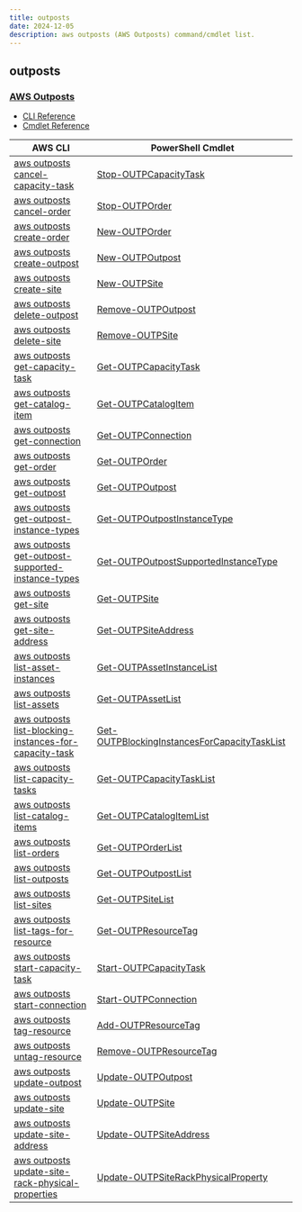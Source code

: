 ```yaml
---
title: outposts
date: 2024-12-05
description: aws outposts (AWS Outposts) command/cmdlet list.
---
```


## outposts

### [AWS Outposts](https://aws.amazon.com/outposts/)

* [CLI Reference](https://awscli.amazonaws.com/v2/documentation/api/latest/reference/outposts/index.html)
* [Cmdlet Reference](https://docs.aws.amazon.com/powershell/latest/reference/items/Outposts_cmdlets.html)

|AWS CLI|PowerShell Cmdlet|
|----|----|
|[aws outposts cancel-capacity-task](https://awscli.amazonaws.com/v2/documentation/api/latest/reference/outposts/cancel-capacity-task.html)|[Stop-OUTPCapacityTask](https://docs.aws.amazon.com/powershell/latest/reference/items/Stop-OUTPCapacityTask.html)|
|[aws outposts cancel-order](https://awscli.amazonaws.com/v2/documentation/api/latest/reference/outposts/cancel-order.html)|[Stop-OUTPOrder](https://docs.aws.amazon.com/powershell/latest/reference/items/Stop-OUTPOrder.html)|
|[aws outposts create-order](https://awscli.amazonaws.com/v2/documentation/api/latest/reference/outposts/create-order.html)|[New-OUTPOrder](https://docs.aws.amazon.com/powershell/latest/reference/items/New-OUTPOrder.html)|
|[aws outposts create-outpost](https://awscli.amazonaws.com/v2/documentation/api/latest/reference/outposts/create-outpost.html)|[New-OUTPOutpost](https://docs.aws.amazon.com/powershell/latest/reference/items/New-OUTPOutpost.html)|
|[aws outposts create-site](https://awscli.amazonaws.com/v2/documentation/api/latest/reference/outposts/create-site.html)|[New-OUTPSite](https://docs.aws.amazon.com/powershell/latest/reference/items/New-OUTPSite.html)|
|[aws outposts delete-outpost](https://awscli.amazonaws.com/v2/documentation/api/latest/reference/outposts/delete-outpost.html)|[Remove-OUTPOutpost](https://docs.aws.amazon.com/powershell/latest/reference/items/Remove-OUTPOutpost.html)|
|[aws outposts delete-site](https://awscli.amazonaws.com/v2/documentation/api/latest/reference/outposts/delete-site.html)|[Remove-OUTPSite](https://docs.aws.amazon.com/powershell/latest/reference/items/Remove-OUTPSite.html)|
|[aws outposts get-capacity-task](https://awscli.amazonaws.com/v2/documentation/api/latest/reference/outposts/get-capacity-task.html)|[Get-OUTPCapacityTask](https://docs.aws.amazon.com/powershell/latest/reference/items/Get-OUTPCapacityTask.html)|
|[aws outposts get-catalog-item](https://awscli.amazonaws.com/v2/documentation/api/latest/reference/outposts/get-catalog-item.html)|[Get-OUTPCatalogItem](https://docs.aws.amazon.com/powershell/latest/reference/items/Get-OUTPCatalogItem.html)|
|[aws outposts get-connection](https://awscli.amazonaws.com/v2/documentation/api/latest/reference/outposts/get-connection.html)|[Get-OUTPConnection](https://docs.aws.amazon.com/powershell/latest/reference/items/Get-OUTPConnection.html)|
|[aws outposts get-order](https://awscli.amazonaws.com/v2/documentation/api/latest/reference/outposts/get-order.html)|[Get-OUTPOrder](https://docs.aws.amazon.com/powershell/latest/reference/items/Get-OUTPOrder.html)|
|[aws outposts get-outpost](https://awscli.amazonaws.com/v2/documentation/api/latest/reference/outposts/get-outpost.html)|[Get-OUTPOutpost](https://docs.aws.amazon.com/powershell/latest/reference/items/Get-OUTPOutpost.html)|
|[aws outposts get-outpost-instance-types](https://awscli.amazonaws.com/v2/documentation/api/latest/reference/outposts/get-outpost-instance-types.html)|[Get-OUTPOutpostInstanceType](https://docs.aws.amazon.com/powershell/latest/reference/items/Get-OUTPOutpostInstanceType.html)|
|[aws outposts get-outpost-supported-instance-types](https://awscli.amazonaws.com/v2/documentation/api/latest/reference/outposts/get-outpost-supported-instance-types.html)|[Get-OUTPOutpostSupportedInstanceType](https://docs.aws.amazon.com/powershell/latest/reference/items/Get-OUTPOutpostSupportedInstanceType.html)|
|[aws outposts get-site](https://awscli.amazonaws.com/v2/documentation/api/latest/reference/outposts/get-site.html)|[Get-OUTPSite](https://docs.aws.amazon.com/powershell/latest/reference/items/Get-OUTPSite.html)|
|[aws outposts get-site-address](https://awscli.amazonaws.com/v2/documentation/api/latest/reference/outposts/get-site-address.html)|[Get-OUTPSiteAddress](https://docs.aws.amazon.com/powershell/latest/reference/items/Get-OUTPSiteAddress.html)|
|[aws outposts list-asset-instances](https://awscli.amazonaws.com/v2/documentation/api/latest/reference/outposts/list-asset-instances.html)|[Get-OUTPAssetInstanceList](https://docs.aws.amazon.com/powershell/latest/reference/items/Get-OUTPAssetInstanceList.html)|
|[aws outposts list-assets](https://awscli.amazonaws.com/v2/documentation/api/latest/reference/outposts/list-assets.html)|[Get-OUTPAssetList](https://docs.aws.amazon.com/powershell/latest/reference/items/Get-OUTPAssetList.html)|
|[aws outposts list-blocking-instances-for-capacity-task](https://awscli.amazonaws.com/v2/documentation/api/latest/reference/outposts/list-blocking-instances-for-capacity-task.html)|[Get-OUTPBlockingInstancesForCapacityTaskList](https://docs.aws.amazon.com/powershell/latest/reference/items/Get-OUTPBlockingInstancesForCapacityTaskList.html)|
|[aws outposts list-capacity-tasks](https://awscli.amazonaws.com/v2/documentation/api/latest/reference/outposts/list-capacity-tasks.html)|[Get-OUTPCapacityTaskList](https://docs.aws.amazon.com/powershell/latest/reference/items/Get-OUTPCapacityTaskList.html)|
|[aws outposts list-catalog-items](https://awscli.amazonaws.com/v2/documentation/api/latest/reference/outposts/list-catalog-items.html)|[Get-OUTPCatalogItemList](https://docs.aws.amazon.com/powershell/latest/reference/items/Get-OUTPCatalogItemList.html)|
|[aws outposts list-orders](https://awscli.amazonaws.com/v2/documentation/api/latest/reference/outposts/list-orders.html)|[Get-OUTPOrderList](https://docs.aws.amazon.com/powershell/latest/reference/items/Get-OUTPOrderList.html)|
|[aws outposts list-outposts](https://awscli.amazonaws.com/v2/documentation/api/latest/reference/outposts/list-outposts.html)|[Get-OUTPOutpostList](https://docs.aws.amazon.com/powershell/latest/reference/items/Get-OUTPOutpostList.html)|
|[aws outposts list-sites](https://awscli.amazonaws.com/v2/documentation/api/latest/reference/outposts/list-sites.html)|[Get-OUTPSiteList](https://docs.aws.amazon.com/powershell/latest/reference/items/Get-OUTPSiteList.html)|
|[aws outposts list-tags-for-resource](https://awscli.amazonaws.com/v2/documentation/api/latest/reference/outposts/list-tags-for-resource.html)|[Get-OUTPResourceTag](https://docs.aws.amazon.com/powershell/latest/reference/items/Get-OUTPResourceTag.html)|
|[aws outposts start-capacity-task](https://awscli.amazonaws.com/v2/documentation/api/latest/reference/outposts/start-capacity-task.html)|[Start-OUTPCapacityTask](https://docs.aws.amazon.com/powershell/latest/reference/items/Start-OUTPCapacityTask.html)|
|[aws outposts start-connection](https://awscli.amazonaws.com/v2/documentation/api/latest/reference/outposts/start-connection.html)|[Start-OUTPConnection](https://docs.aws.amazon.com/powershell/latest/reference/items/Start-OUTPConnection.html)|
|[aws outposts tag-resource](https://awscli.amazonaws.com/v2/documentation/api/latest/reference/outposts/tag-resource.html)|[Add-OUTPResourceTag](https://docs.aws.amazon.com/powershell/latest/reference/items/Add-OUTPResourceTag.html)|
|[aws outposts untag-resource](https://awscli.amazonaws.com/v2/documentation/api/latest/reference/outposts/untag-resource.html)|[Remove-OUTPResourceTag](https://docs.aws.amazon.com/powershell/latest/reference/items/Remove-OUTPResourceTag.html)|
|[aws outposts update-outpost](https://awscli.amazonaws.com/v2/documentation/api/latest/reference/outposts/update-outpost.html)|[Update-OUTPOutpost](https://docs.aws.amazon.com/powershell/latest/reference/items/Update-OUTPOutpost.html)|
|[aws outposts update-site](https://awscli.amazonaws.com/v2/documentation/api/latest/reference/outposts/update-site.html)|[Update-OUTPSite](https://docs.aws.amazon.com/powershell/latest/reference/items/Update-OUTPSite.html)|
|[aws outposts update-site-address](https://awscli.amazonaws.com/v2/documentation/api/latest/reference/outposts/update-site-address.html)|[Update-OUTPSiteAddress](https://docs.aws.amazon.com/powershell/latest/reference/items/Update-OUTPSiteAddress.html)|
|[aws outposts update-site-rack-physical-properties](https://awscli.amazonaws.com/v2/documentation/api/latest/reference/outposts/update-site-rack-physical-properties.html)|[Update-OUTPSiteRackPhysicalProperty](https://docs.aws.amazon.com/powershell/latest/reference/items/Update-OUTPSiteRackPhysicalProperty.html)|

